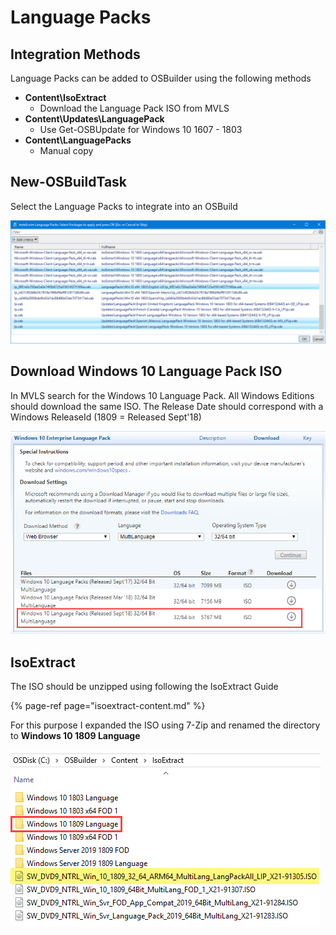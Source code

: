 # Language Packs

## Integration Methods

Language Packs can be added to OSBuilder using the following methods

* **Content\IsoExtract**
  * Download the Language Pack ISO from MVLS
* **Content\Updates\LanguagePack**
  * Use Get-OSBUpdate for Windows 10 1607 - 1803
* **Content\LanguagePacks**
  * Manual copy

## New-OSBuildTask

Select the Language Packs to integrate into an OSBuild

![](../../../../../.gitbook/assets/2019-01-18_2-01-18.png)

## Download Windows 10 Language Pack ISO

In MVLS search for the Windows 10 Language Pack.  All Windows Editions should download the same ISO.  The Release Date should correspond with a Windows ReleaseId \(1809 = Released Sept'18\)

![](../../../../../.gitbook/assets/2019-01-18_0-37-58.png)

## IsoExtract

The ISO should be unzipped using following the IsoExtract Guide

{% page-ref page="isoextract-content.md" %}

For this purpose I expanded the ISO using 7-Zip and renamed the directory to **Windows 10 1809 Language**

![](../../../../../.gitbook/assets/2019-01-18_0-43-17.png)




















